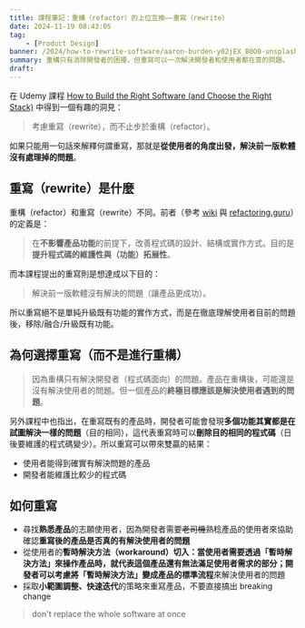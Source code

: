 ```yaml
---
title: 課程筆記：重構（refactor）的上位互換——重寫（rewrite）
date: 2024-11-19 08:43:05
tag:
	- [Product Design]
banner: /2024/how-to-rewrite-software/aaron-burden-y02jEX_B0O0-unsplash.jpg
summary: 重構只有消除開發者的困擾，但重寫可以一次解決開發者和使用者都在意的問題。
draft: 
---
```


在 Udemy 課程 [How to Build the Right Software (and Choose the Right Stack)](https://www.udemy.com/course/right-software-and-right-stack) 中得到一個有趣的洞見：

> 考慮重寫（rewrite），而不止步於重構（refactor）。

如果只能用一句話來解釋何謂重寫，那就是**從使用者的角度出發，解決前一版軟體沒有處理掉的問題**。

## 重寫（rewrite）是什麼

重構（refactor）和重寫（rewrite）不同。前者（參考 [wiki](https://en.wikipedia.org/wiki/Code_refactoring) 與 [refactoring.guru](https://refactoring.guru/refactoring)）的定義是：

> 在**不影響產品功能**的前提下，改善程式碼的設計、結構或實作方式。目的是**提升程式碼的維護性與（功能）拓展性**。

而本課程提出的重寫則是想達成以下目的：

> 解決前一版軟體沒有解決的問題（讓產品更成功）。

所以重寫絕不是單純升級既有功能的實作方式，而是在徹底理解使用者目前的問題後，移除/融合/升級既有功能。

## 為何選擇重寫（而不是進行重構）

> 因為重構只有解決開發者（程式碼面向）的問題。產品在重構後，可能還是沒有解決使用者的問題。但一個產品的**終極目標應該是解決使用者遇到的問題**。

另外課程中也指出，在重寫既有的產品時，開發者可能會發現**多個功能其實都是在試圖解決一樣的問題**（目的相同），這代表重寫時可以**刪除目的相同的程式碼**（日後要維護的程式碼變少）。所以重寫可以帶來雙贏的結果：

- 使用者能得到確實有解決問題的產品
- 開發者能維護比較少的程式碼

## 如何重寫

- 尋找**熟悉產品**的志願使用者，因為開發者需要~~老司機~~熟稔產品的使用者來協助確認**重寫後的產品是否真的有解決使用者的問題**
- 從使用者的**暫時解決方法（workaround）**切入：當使用者需要透過「暫時解決方法」來操作產品時，就代表這個產品還有無法滿足使用者需求的部分；開發者可以考慮**將「暫時解決方法」變成產品的標準流程**來解決使用者的問題
- 採取**小範圍調整、快速迭代**的策略來重寫產品，不要直接搞出 breaking change

> don't replace the whole software at once
